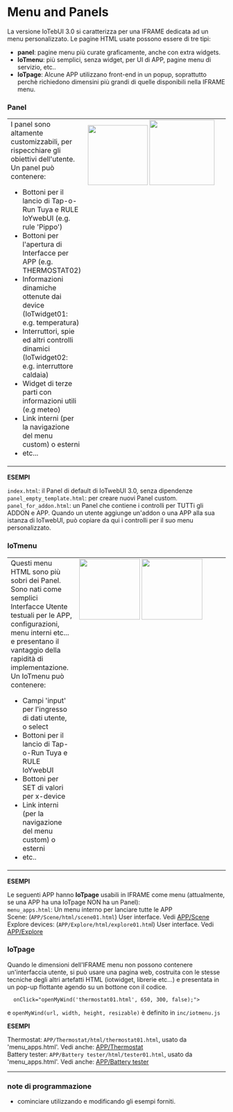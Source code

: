 # Menu and Panels
La versione IoTebUI 3.0 si caratterizza per una IFRAME dedicata ad un menu personalizzato.
Le pagine HTML usate possono essere di tre tipi:
* **panel**: pagine menu più curate graficamente, anche con extra widgets.
* **IoTmenu**: più semplici, senza widget, per UI di APP, pagine menu di servizio, etc..
* **IoTpage**: Alcune APP utilizzano front-end in un popup, soprattutto perchè richiedono dimensini più grandi di quelle disponibili nella IFRAME menu. 

### Panel
<table><tr><td>
  I panel sono altamente customizzabili, per rispecchiare gli obiettivi dell'utente. <br>
Un panel può contenere:
  
* Bottoni per il lancio di Tap-o-Run Tuya e RULE IoYwebUI (e.g. rule 'Pippo')
* Bottoni per l'apertura di Interfacce per APP (e.g. THERMOSTAT02)
* Informazioni dinamiche ottenute dai device (IoTwidget01: e.g. temperatura)
* Interruttori, spie ed altri controlli dinamici (IoTwidget02: e.g. interruttore caldaia)
* Widget di terze parti con informazioni utili (e.g meteo)
* Link interni (per la navigazione del menu custom) o esterni
* etc...
</td><td width="330" style="white-space:nowrap; vertical-align:top;">
  <img width="138"  src="https://github.com/user-attachments/assets/c8186b88-2cb0-47b1-acda-95e654b01ef3"/> <img width="150"  src="https://github.com/user-attachments/assets/e0df29eb-f45f-46b0-9bbb-f5c97a49c54d"/>  
</td></tr></table>


**ESEMPI**

`index.html`: il Panel di default di IoTwebUI 3.0, senza dipendenze<br>
`panel_empty_template.html`: per creare nuovi Panel custom.<br>
`panel_for_addon.html`: un Panel che contiene i controlli per TUTTi gli ADDON e APP. Quando un utente aggiunge un'addon o una APP alla sua istanza di IoTwebUI, può copiare da qui i controlli per il suo menu personalizzato.

### IoTmenu
<table><tr><td>
Questi menu HTML sono più sobri dei Panel. Sono nati come semplici Interfacce Utente testuali per le APP, configurazioni, menu interni etc... e presentano il vantaggio della rapidità di implementazione.<br>
Un IoTmenu può contenere:
  
* Campi 'input' per l'ingresso di dati utente, o select
* Bottoni per il lancio di Tap-o-Run Tuya e RULE IoYwebUI
* Bottoni per SET di valori per x-device
* Link interni (per la navigazione del menu custom) o esterni
* etc..
  
</td><td width="330" style="white-space:nowrap; vertical-align:top;">
  <img  width="140" src="https://github.com/user-attachments/assets/037dc0c9-23ab-4404-8528-60e7e305bd49"/> <img width="140" src="https://github.com/user-attachments/assets/97b622af-95ae-4e32-9a7c-fc90960883d7" />
</td></tr></table>

**ESEMPI**

Le seguenti APP hanno **IoTpage** usabili in IFRAME come menu (attualmente, se una APP ha una IoTpage NON ha un Panel): <br>
`menu_apps.html`: Un menu interno per lanciare tutte le APP<br>
Scene: (`APP/Scene/html/scene01.html`) User interface. Vedi [APP/Scene](https://github.com/msillano/IoTwebUI/blob/main/APP/Scene/LEGGIMI.md) <br>
Explore devices: (`APP/Explore/html/explore01.htm`l) User interface. Vedi [APP/Explore](https://github.com/msillano/IoTwebUI/tree/main/APP/Explore) <br>

### IoTpage

Quando le dimensioni dell'IFRAME menu non possono contenere un'interfaccia utente, si può usare una pagina web, costruita con le stesse tecniche degli altri artefatti HTML (iotwidget, librerie etc...) e presentata in un pop-up flottante agendo su un bottone con il codice.
```
  onClick="openMyWind('thermostat01.html', 650, 300, false);">
```
 e `openMyWind(url, width, height, resizable)`  è definito in `inc/iotmenu.js` 

**ESEMPI**

Thermostat:  `APP/Thermostat/html/thermostat01.html`, usato da 'menu_apps.html'. Vedi anche: [APP/Thermostat](https://github.com/msillano/IoTwebUI/blob/main/APP/Thermostat/README.md)  <br>
Battery tester: `APP/Battery tester/html/tester01.html`,  usato da 'menu_apps.html'. Vedi anche:  [APP/Battery tester](https://github.com/msillano/IoTwebUI/blob/main/APP/Battyery%20tester/Ba)

<hr>

### note di programmazione
* cominciare utilizzando e modificando gli esempi forniti.
